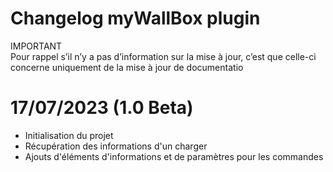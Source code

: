 # Changelog myWallBox plugin
IMPORTANT<br>
Pour rappel s’il n’y a pas d’information sur la mise à jour, c’est que celle-ci concerne uniquement de la mise à jour de documentatio

# 17/07/2023 (1.0 Beta)

- Initialisation du projet
- Récupération des informations d'un charger
- Ajouts d'éléments d'informations et de paramètres pour les commandes
